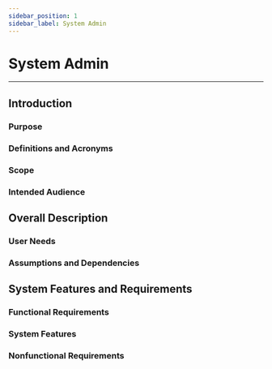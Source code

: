 ```yaml
---
sidebar_position: 1
sidebar_label: System Admin
---
```

# System Admin

- - -

## Introduction

### Purpose

### Definitions and Acronyms

### Scope

### Intended Audience

## Overall Description

### User Needs

### Assumptions and Dependencies

## System Features and Requirements

### Functional Requirements

### System Features

### Nonfunctional Requirements
